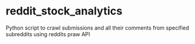# reddit_stock_analytics
 
Python script to crawl submissions and all their comments from specified
subreddits using reddits praw API